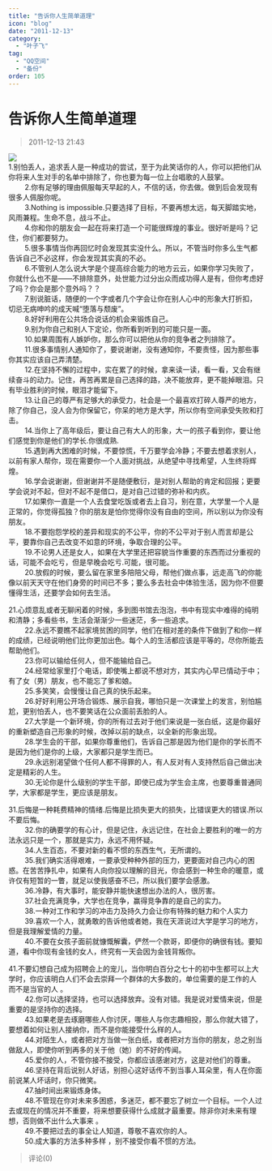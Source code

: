 ```yaml
---
title: "告诉你人生简单道理"
icon: "blog"
date: "2011-12-13"
category:
  - "叶子飞"
tag:
  - "QQ空间"
  - "备份"
order: 105
---
```

# 告诉你人生简单道理

> 2011-12-13 21:43

[![](https://pan.4a1801.life:11443/d/public/Qzone_wyf/Blogs/images/A631A8F9.webp)](https://pan.4a1801.life:11443/d/public/Qzone_wyf/Blogs/images/A631A8F9.webp)  
1.别怕丢人，追求丢人是一种成功的尝试，至于为此笑话你的人，你可以把他们从你将来人生对手的名单中排除了，你也要为每一位上台唱歌的人鼓掌。  
　　 2.你有足够的理由佩服每天早起的人，不信的话，你去做。做到后会发现有很多人佩服你呢。  
　　 3.Nothing is impossible.只要选择了目标，不要再想太远，每天脚踏实地，风雨兼程。生命不息，战斗不止。  
　　 4.你和你的朋友会一起在将来打造一个可能很辉煌的事业。很好听是吗？记住，你们都要努力。  
　　 5.很多事情当你再回忆时会发现其实没什么。所以，不管当时你多么生气都告诉自己不必这样，你会发现其实真的不必。  
　　 6.不管别人怎么说大学是个提高综合能力的地方云云，如果你学习失败了，你就什么也不是——不排除意外，处世能力过分出众而成功得人是有，但你考虑好了吗？你会是那个意外吗？？  
　　 7.别说脏话，随便的一个字或者几个字会让你在别人心中的形象大打折扣，切忌无病呻吟的成天喊“堕落与颓废”。  
　　 8.好好利用在公共场合说话的机会来锻炼自己。  
　　 9.别为你自己和别人下定论，你所看到听到的可能只是一面。  
　　 10.如果周围有人嫉妒你，那么你可以把他从你的竞争者之列排除了。  
　　 11.很多事情别人通知你了，要说谢谢，没有通知你，不要责怪，因为那些事你其实应该自己弄清楚。  
　　 12.在坚持不懈的过程中，实在累了的时候，拿来读一读，看一看，又会有继续奋斗的动力。记住，再苦再累是自己选择的路，决不能放弃，更不能掉眼泪。只有毕业胜利的时候，眼泪才能留下。  
　　 13.让自己的尊严有足够大的承受力，社会是一个最喜欢打碎人尊严的地方，除了你自己，没人会为你保留它，你呆的地方是大学，所以你有空间承受失败和打击。  
　　 14.当你上了高年级后，要让自己有大人的形象，大一的孩子看到你，要让他们感觉到你是他们的学长.你很成熟.  
　　 15.遇到再大困难的时候，不要惊慌，千万要学会冷静；不要去想着求别人，以前有家人帮你，现在需要你一个人面对挑战，从绝望中寻找希望，人生终将辉煌。 　  
　　 16.学会说谢谢，但谢谢并不是随便敷衍，是对别人帮助的肯定和回报；更要学会说对不起，但对不起不是借口，是对自己过错的弥补和内疚。  
　　 17.如果你一直是一个人去食堂吃饭或者去上自习，别在意，大学里一个人是正常的，你觉得孤独？你的朋友是怕你觉得你没有自由的空间，所以别以为你没有朋友。  
　　 18.不要抱怨学校的差异和现实的不公平，你的不公平对于别人而言却是公平，要靠你自己去改变不如意的环境，争取合理的公平。  
　　 19.不论男人还是女人，如果在大学里还把容貌当作重要的东西而过分重视的话，可能不会吃亏，但是早晚会吃亏.可能，很可能。  
　　 20.放假的时候，要么留在家里多陪陪父母，帮他们做点事，远走高飞的你能像以前天天守在他们身旁的时间已不多；要么多去社会中体验生活，因为你不但要懂得生活，还要学会如何去生活。

21.心烦意乱或者无聊闲着的时候，多到图书馆去泡泡，书中有现实中难得的纯明和清静；多看些书，生活会渐渐少一些迷茫，多一些追求。  
　　 22.永远不要瞧不起家境贫困的同学，他们在相对差的条件下做到了和你一样的成绩，已经说明他们比你更加出色。每个人的生活都应该是平等的，尽你所能去帮助他们。  
　　 23.你可以输给任何人，但不能输给自己。  
　　 24.经常给家里打个电话，即使嘴上都说不想对方，其实内心早已情动于中；有了女（男）朋友，也不能忘了爹和娘。  
　　 25.多笑笑，会慢慢让自己真的快乐起来。  
　　 26.好好利用公开场合锻炼、展示自我，哪怕只是一次课堂上的发言，别怕尴尬，更别怕丢人，也不要笑话在公众面前丢脸的人。  
　　 27.大学是一个新环境，你的所有过去对于他们来说是一张白纸，这是你最好的重新塑造自己形象的时候，改掉以前的缺点，以全新的形象出现。  
　　 28.学生会的干部，如果你尊重他们，告诉自己那是因为他们是你的学长而不是因为他们是你的上级，大家都只是学生而已。  
　　 29.永远别渴望做个任何人都不得罪的人，有人反对有人支持然后自己做出决定是精彩的人生。  
　　 30.无论你是什么级别的学生干部，即使已成为学生会主席，也要尊重普通同学，大家都是学生，更应该是朋友。

31.后悔是一种耗费精神的情绪.后悔是比损失更大的损失，比错误更大的错误.所以不要后悔。  
　　 32.你的确要学的有心计，但是记住，永远记住，在社会上要胜利的唯一的方法永远只是一个，那就是实力，永远不用怀疑。  
　　 34.人生百态，不要对新的看不惯的东西生气，无所谓的。  
　　 35.我们确实活得艰难，一要承受种种外部的压力，更要面对自己内心的困惑。在苦苦挣扎中，如果有人向你投以理解的目光，你会感到一种生命的暖意，或许仅有短暂的一瞥，就足以使我感奋不已，所以我们要学会感激。  
　　 36.冷静，有大事时，能安静并能快速想出办法的人，很厉害。  
　　 37.社会充满竞争，大学也在竞争，赢得竞争靠的是自己的实力。  
　　 38.一种对工作和学习的冲击力及持久力会让你有特殊的魅力和个人实力  
　　 39.喜欢一个人，就勇敢的告诉他或者她，我在天涯说过大学是学习的地方，但是我理解爱情的力量。  
　　 40.不要在女孩子面前就慷慨解囊，俨然一个款哥，即便你的确很有钱。要知道，看中你现有金钱的女人，终究有一天会因为金钱背叛你。

41.不要幻想自己成为招聘会上的宠儿，当你明白百分之七十的初中生都可以上大学时，你应该明白人们不会去崇拜一个群体的大多数的，单位需要的是工作的人 而不是当官的人 。  
　　 42.你可以选择坚持，也可以选择放弃。没有对错。我是说对爱情来说，但是重要的是坚持你的选择。  
　　 43.如果老是去琢磨哪些人你讨厌，哪些人与你志趣相投，那么你就大错了，要想着如何让别人接纳你，而不是你能接受什么样的人。  
　　 44.对陌生人，或者把对方当做一张白纸，或者把对方当你的朋友，总之别当做敌人，即使你听到再多的关于他（她）的不好的传闻。  
　　 45.爱你的人，不管你接不接受，你都应该感谢对方，这是对他们的尊重。  
　　 46.坚持在背后说别人好话，别担心这好话传不到当事人耳朵里，有人在你面前说某人坏话时，你只微笑。  
　　 47.抽时间出来锻炼身体。  
　　 48.不管现在你对未来多困惑，多迷茫，都不要忘了树立一个目标。一个人过去或现在的情况并不重要，将来想要获得什么成就才最重要。除非你对未来有理想，否则做不出什么大事来 。  
　　 49.不要把过去的事全让人知道，尊敬不喜欢你的人。  
　　 50.成大事的方法多种多样 ，别不接受你看不惯的方法。

> 评论(0)
